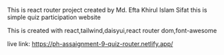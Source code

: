 This is react router project created by Md. Efta Khirul Islam Sifat
this is simple quiz participation website


This is created with react,tailwind,daisyui,react router dom,font-awesome


live link: https://ph-assaignment-9-quiz-router.netlify.app/